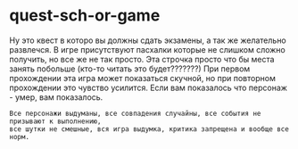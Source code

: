 # quest-sch-or-game
Ну это квест в которо вы должны сдать экзамены, а так же желательно развлечся.
В игре присутствуют пасхалки которые не слишком сложно получить, но все же не так просто.
Эта строчка просто что бы места занять побольше (кто-то читать это будет???????)
При первом прохождении эта игра может показаться скучной, но при повторном прохождении это чувство усилится.
Если вам показалось что персонаж - умер, вам показалось.
~~~~~~~~~
Все персонажи выдуманы, все совпадения случайны, все события не призывают к выполнению,
все шутки не смешные, вся игра выдумка, критика запрещена и вообще все норм.

